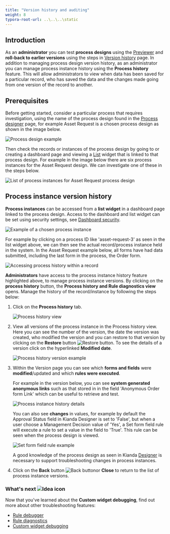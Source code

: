 ```yaml
---
title: "Version history and auditing"
weight: 8
typora-root-url: ..\..\..\static
---
```


## Introduction
As an **administrator** you can test **process designs** using the [Previewer](/docs/platform/application-designer/designer/previewer/) and **roll-back to earlier versions** using the steps in [Version history](/docs/platform/application-designer/designer/version-history/) page. In addition to managing process design version history, as an administrator you can manage process instance history using the **Process history** feature. This will allow administrators to view when data has been saved for a particular record, who has saved the data and the changes made going from one version of the record to another. 

## Prerequisites

Before getting started, consider a particular process that requires investigation, using the name of the process design found in the [Process designer](/docs/platform/application-designer/) page, for example Asset Request is a chosen process design as shown in the image below.

![Process design example](/images/process-design-example.jpg)

Then check the records or instances of the process design by going to or creating a dashboard page and viewing a [List](/docs/platform/pages/list/) widget that is linked to that process design. For example in the image below there are six process instances for the Asset Request design. We can investigate one of these in the steps below.

![List of process instances for Asset Request process design](/images/list-of-instances-example.jpg)



## Process instance version history

**Process instances** can be accessed from a **list widget** in a dashboard page linked to the process design. Access to the dashboard and list widget can be set using security settings, see [Dashboard security](/docs/security/process-level-security/#dashboard-security).

![Example of a chosen process instance](/images/chosen-instance-example.jpg)

For example by clicking on a process ID like 'asset-request-3' as seen in the list widget above, we can then see the actual record/process instance held in the system. In the Asset Request example below, all forms have had data submitted, including the last form in the process, the Order form.

![Accessing process history within a record](/images/accessing-process-history.jpg)

**Administrators** have access to the process instance history feature highlighted above, to manage process instance versions. By clicking on the **process history** button, the **Process history and Rule diagnostics view** opens. Manage the history of the record/instance by following the steps below:

1. Click on the **Process history** tab. 

   ![Process history view](/images/process-history-tab.jpg)

2. View all versions of the process instance in the Process history view. Here you can see the number of the version, the date the version was created, who modified the version and you can restore to that version by clicking on the **Restore** button ![Restore button](/images/restore.png). To see the details of a version click on the hyperlinked **Modified date**.

   ![Process history version example](/images/process-version-eg.jpg)

3. Within the Version page you can see which **forms and fields** were **modified**/updated and which **rules were executed**. 

   For example in the version below, you can see **system generated anonymous links** such as that stored in in the field 'Anonymous Order form Link' which can be useful to retrieve and test. 

   ![Process instance history details](/images/process-history-details.jpg)

   You can also see **changes** in values, for example by default the Approval Status field in Kianda Designer is set to 'False', but when a user choose a Management Decision value of 'Yes', a Set form field rule will execute a rule to set a value in the field to 'True'. This rule can be seen when the process design is viewed.

   ![Set form field rule example](/images/set-form-field-eg.jpg)

   A good knowledge of the process design as seen in Kianda [Designer](/docs/platform/application-designer/designer/) is necessary to support troubleshooting changes in process instances. 

4. Click on the **Back** button ![Back button](/images/back-process-history.jpg)or **Close** to return to the list of process instance versions. 



### What's next  ![Idea icon](/images/18.png) ###

Now that you've learned about the **Custom widget debugging**, find out more about other troubleshooting features:

- [Rule debugger](/docs/troubleshooting/rule-debugger)
- [Rule diagnostics](/docs/troubleshooting/rule-diagnostics/)
- [Custom widget debugging](/docs/troubleshooting/custom-widget-debugging/)